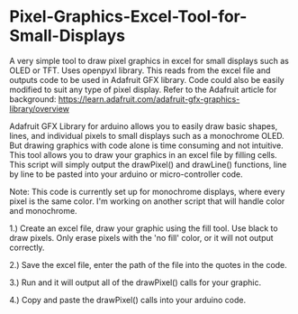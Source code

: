 # Pixel-Graphics-Excel-Tool-for-Small-Displays
A very simple tool to draw pixel graphics in excel for small displays such as OLED or TFT. Uses openpyxl library. This reads from the excel file and outputs code to be used in Adafruit GFX library. Code could also be easily modified to suit any type of pixel display. Refer to the Adafruit article for background: https://learn.adafruit.com/adafruit-gfx-graphics-library/overview 

Adafruit GFX Library for arduino allows you to easily draw basic shapes, lines, and individual pixels to small displays such as a monochrome OLED. But drawing graphics with code alone is time consuming and not intuitive. This tool allows you to draw your graphics in an excel file by filling cells. This script will simply output the drawPixel() and drawLine() functions, line by line to be pasted into your arduino or micro-controller code. 

Note: This code is currently set up for monochrome displays, where every pixel is the same color. I'm working on another script that will handle color and monochrome. 

1.) Create an excel file, draw your graphic using the fill tool. Use black to draw pixels. Only erase pixels with the 'no fill' color, or it will not output correctly. 

2.) Save the excel file, enter the path of the file into the quotes in the code. 

3.) Run and it will output all of the drawPixel() calls for your graphic. 

4.) Copy and paste the drawPixel() calls into your arduino code. 

